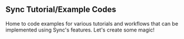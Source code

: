 ## Sync Tutorial/Example Codes

Home to code examples for various tutorials and workflows that can be implemented using Sync's features. Let's create some magic!
